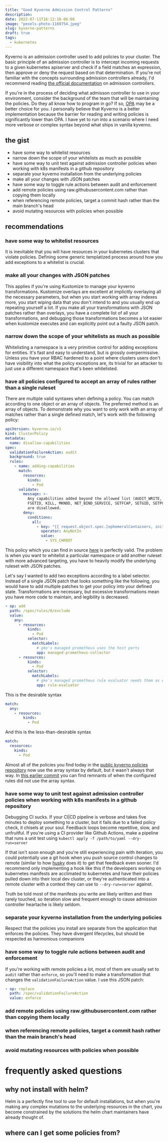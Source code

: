 ```yaml
---
title: "Good Kyverno Admission Control Patterns"
description:
date: 2022-07-11T16:12:18-06:00
image: "pexels-photo-1169754.jpeg"
slug: kyverno-patterns
draft: true
tags:
  - kubernetes
---
```


Kyverno is an admission controller used to add policies to your cluster. The basic principle of an admission controller is to intercept incoming requests to a given kubernetes apiserver and check if a field matches an expression, then approve or deny the request based on that determination. If you're not familiar with the concepts surrounding admission controllers already, I'd recommend reading [the official documentation](https://kubernetes.io/docs/reference/access-authn-authz/admission-controllers/#what-are-they) on admission controllers.

If you're in the process of deciding what admisson controller to use in your environment, consider the background of the team that will be maintaining the policies. Do they all know how to program in go? If so, [OPA](https://www.openpolicyagent.org/) may be a better choice for you. I personally believe that Kyverno is a better implementation because the barrier for reading and writing policies is significantly lower than OPA. I have yet to run into a scenario where I need more verbose or complex syntax beyond what ships in vanilla kyverno.

## the gist

- have some way to whitelist resources
- narrow down the scope of your whitelists as much as possible
- have some way to unit test against admission controller policies when working with k8s manifests in a github repository
- separate your kyverno installation from the underlying policies
- make all your changes with JSON patches
- have some way to toggle rule actions between audit and enforcement
- add remote policies using raw.githubusercontent.com rather than copying them locally
- when referencing remote policies, target a commit hash rather than the main branch's head
- avoid mutating resources with policies when possible

## recommendations

### have some way to whitelist resources

It is inevitable that you will have resources in your kubernetes clusters that violate policies. Defining some generic templatized process around how you add exceptions to a whitelist is crucial.

### make all your changes with JSON patches

This applies if you're using Kustomize to manage your kyverno transformations. Kustomize overlays are excellent at implicitly overlaying all the necessary parameters, but when you start working with array indexes more, you start wiping data that you don't intend to and you usually end up repeating yourself a lot. If you make all your transformations with JSON patches rather than overlays, you have a complete list of all your transformations, and debugging those transformations becomes a lot easier when kustomize executes and can explicitly point out a faulty JSON patch.

### narrow down the scope of your whitelists as much as possible

Whitelisting a namespace is a very primitive control for adding exceptions for entities. It's fast and easy to understand, but is grossly overpermissive. Unless you have your RBAC hardened to a point where clusters users don't have visibility into what the policy exceptions are, its trivial for an attacker to just use a different namespace that's been whitelisted.

### have all policies configured to accept an array of rules rather than a single ruleset

There are multiple valid syntaxes when defining a policy. You can match according to one object or an array of objects. The preferred method is an array of objects. To demonstrate why you want to only work with an array of matches rather than a single defined match, let's work with the following policy:

```yaml
apiVersion: kyverno.io/v1
kind: ClusterPolicy
metadata:
  name: disallow-capabilities
spec:
  validationFailureAction: audit
  background: true
  rules:
    - name: adding-capabilities
      match:
        resources:
          kinds:
            - Pod
      validate:
        message: >-
          Any capabilities added beyond the allowed list (AUDIT_WRITE, CHOWN, DAC_OVERRIDE, FOWNER,
          FSETID, KILL, MKNOD, NET_BIND_SERVICE, SETFCAP, SETGID, SETPCAP, SETUID, SYS_CHROOT)
          are disallowed.
        deny:
          conditions:
            all:
              - key: "{{ request.object.spec.[ephemeralContainers, initContainers, containers][].securityContext.capabilities.add[] }}"
                operator: AnyNotIn
                value:
                  - SYS_CHROOT
```

This policy which you can find in source [here](https://github.com/kyverno/policies/blob/main/pod-security/baseline/disallow-capabilities/disallow-capabilities.yaml) is perfectly valid. The problem is when you want to whitelist a particular namespace or add another ruleset with more advanced targeting, you have to heavily modify the underlying ruleset with JSON patches.

Let's say I wanted to add two exceptions according to a label selector. Instead of a single JSON patch that looks something like the following, you would have to add multiple patches to get your policy into your defined state. Transformations are necessary, but excessive transformations mean you have more code to maintain, and legibility is decreased.

```yaml
- op: add
  path: /spec/rules/0/exclude
  value:
    any:
      - resources:
          kinds:
            - Pod
          selector:
            matchLabels:
              # gke's managed prometheus uses the host ports
              app: managed-prometheus-collector
      - resources:
          kinds:
            - Pod
          selector:
            matchLabels:
              # gke's managed prometheus rule evaluator needs them as well
              app: rule-evaluator
```

This is the desirable syntax

```yaml
match:
  any:
    - resources:
        kinds:
          - Pod
```

And this is the less-than-desirable syntax

```yaml
match:
  resources:
    kinds:
      - Pod
```

Almost all of the policies you find today in the [public kyverno policies repository](https://github.com/kyverno/policies) now use the array syntax by default, but it wasn't always that way. In [this earlier commit](https://github.com/kyverno/policies/commit/944498575e423eb98d4b31f6ae69e1e8161004c6#diff-77b3af0188557903b284d66fac9ef6be3532b5474ec9382c28f1ec8388f832d1) you can find remnants of when the configured rules did not use the array syntax.

### have some way to unit test against admission controller policies when working with k8s manifests in a github repository

Debugging CI sucks. If your CI|CD pipeline is verbose and takes five minutes to deploy something to a cluster, but it fails due to a failed policy check, it chisels at your soul. Feedback loops become repetitive, slow, and unfruitful. If you're using a CI provider like Github Actions, make a pipeline that runs a unit test using `kubectl apply -f /path/to/yaml --dry-run=server`

If that isn't soon enough and you're still experiencing pain with iteration, you could potentially use a git hook when you push source control changes to remote (similar to how [husky](https://www.npmjs.com/package/husky) does it) to get that feedback even sooner. I'd recommend only implementing a hook like this if the developers working on kubernetes manifests are acclimated to kubernetes and have their policies pulled down into their local dev cluster, or they're authenticated into a remote cluster with a context they can use to `--dry-run=server` against.

Truth be told most of the manifests you write are likely written and then rarely touched, so iteration slow and frequent enough to cause admission controller heartache is likely seldom.

### separate your kyverno installation from the underlying policies

Respect that the policies you install are separate from the application that enforces the policies. They have divergent lifecycles, but should be respected as harmonious companions

### have some way to toggle rule actions between audit and enforcement

If you're working with remote policies a lot, most of them are usually set to `audit` rather than `enforce`, so you'll need to make a transformation that changes the `validationFailureAction` value. I use this JSON patch:

```yaml
- op: replace
  path: /spec/validationFailureAction
  value: enforce
```

### add remote policies using raw.githubusercontent.com rather than copying them locally

### when referencing remote policies, target a commit hash rather than the main branch's head

### avoid mutating resources with policies when possible

# frequently asked questions

## why not install with helm?

Helm is a perfectly fine tool to use for default installations, but when you're making any complex mutations to the underlying resources in the chart, you become constrained by the solutions the helm chart maintainers have already thought of.

## where can I get some policies from?
